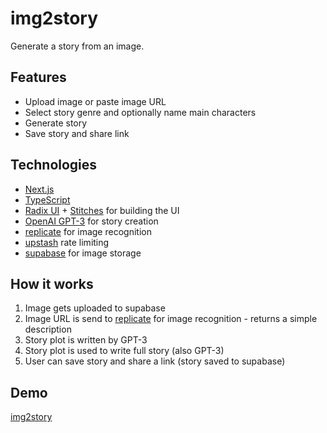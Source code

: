 # img2story

Generate a story from an image.

## Features

- Upload image or paste image URL
- Select story genre and optionally name main characters
- Generate story
- Save story and share link

## Technologies

- [Next.js](https://nextjs.org/)
- [TypeScript](https://www.typescriptlang.org/)
- [Radix UI](https://www.radix-ui.com/) + [Stitches](https://stitches.dev/) for building the UI
- [OpenAI GPT-3](https://openai.com/product/gpt-4) for story creation
- [replicate](https://replicate.com/) for image recognition
- [upstash](https://upstash.com/) rate limiting
- [supabase](https://xata.io/) for image storage

## How it works

1. Image gets uploaded to supabase
2. Image URL is send to [replicate](https://replicate.com/) for image recognition - returns a simple description
3. Story plot is written by GPT-3
4. Story plot is used to write full story (also GPT-3)
5. User can save story and share a link (story saved to supabase)

## Demo

[img2story](https://img2story.com)
